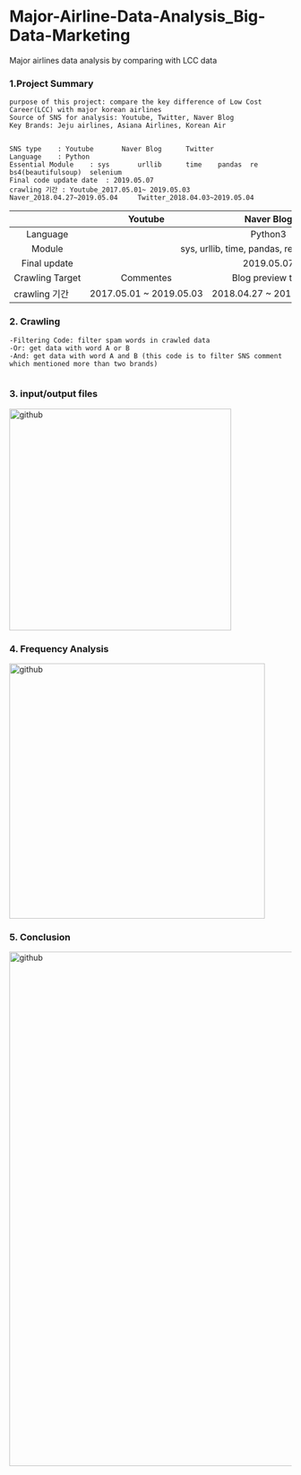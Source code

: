 # Major-Airline-Data-Analysis_Big-Data-Marketing
Major airlines data analysis by comparing with LCC data 

### 1.Project Summary 
```
purpose of this project: compare the key difference of Low Cost Career(LCC) with major korean airlines
Source of SNS for analysis: Youtube, Twitter, Naver Blog 
Key Brands: Jeju airlines, Asiana Airlines, Korean Air


SNS type	: Youtube		Naver Blog		Twitter				
Language	: Python 								
Essential Module	: sys		urllib		time	pandas	re	bs4(beautifulsoup)	selenium
Final code update date	: 2019.05.07								
crawling 기간	: Youtube_2017.05.01~ 2019.05.03		Naver_2018.04.27~2019.05.04		Twitter_2018.04.03~2019.05.04				

```

<table>
  <thead>
    <tr>
      <th width = "130"></th>
      <th>Youtube</th>
      <th>Naver Blog</th>
      <th>Twitter</th>
    </tr>
  </thead>
  <tbody>
    <tr>
      <td align = "center">Language</td>
      <td colspan="3" align = "center">Python3</td>
    </tr>
    <tr>
      <td align = "center"> Module </td>
      <td colspan = "3" align = "center">sys, urllib, time, pandas, re, bs4, selenium</td>
    </tr>
    <tr>
      <td align = "center">Final update</td>
      <td colspan ="3" align = "center">2019.05.07</td>
    </tr>
    <tr>
      <td align = "center"> Crawling&nbsp;Target</td>
      <td align = "center"> Commentes</td>
      <td align = "center"> Blog preview text</td>
      <td align = "center"> Posts</td>
    </tr>
    <tr>
      <td> crawling 기간</td>
      <td>2017.05.01&nbsp;~&nbsp;2019.05.03</td>
      <td>2018.04.27&nbsp;~&nbsp;2019.05.04</td>
      <td>2018.04.03&nbsp;~&nbsp;2019.05.04</td>
    </tr>
  </tbody>
</table>


### 2. Crawling
```
-Filtering Code: filter spam words in crawled data
-Or: get data with word A or B 
-And: get data with word A and B (this code is to filter SNS comment which mentioned more than two brands) 


```


### 3. input/output files
<img width="396" alt="github" src="https://user-images.githubusercontent.com/48209176/59550920-87fa8580-8fac-11e9-8348-81a0bbd1143c.PNG">



### 4. Frequency Analysis
<img width="456" alt="github" src="https://user-images.githubusercontent.com/48209176/59550944-e58ed200-8fac-11e9-99cc-57ba462a7cb1.PNG">


### 5. Conclusion
<img width="919" alt="github" src="https://user-images.githubusercontent.com/48209176/59550970-4918ff80-8fad-11e9-96c9-1552a935ff06.PNG">
